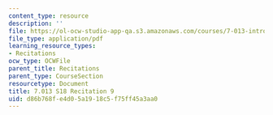 ```yaml
---
content_type: resource
description: ''
file: https://ol-ocw-studio-app-qa.s3.amazonaws.com/courses/7-013-introductory-biology-spring-2018/d86b768fe4d05a1918c5f75ff45a3aa0_MIT7_013s18R9Q.pdf
file_type: application/pdf
learning_resource_types:
- Recitations
ocw_type: OCWFile
parent_title: Recitations
parent_type: CourseSection
resourcetype: Document
title: 7.013 S18 Recitation 9
uid: d86b768f-e4d0-5a19-18c5-f75ff45a3aa0
---
```

